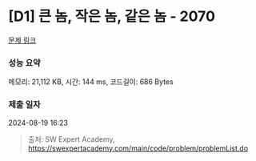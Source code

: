 # [D1] 큰 놈, 작은 놈, 같은 놈 - 2070 

[문제 링크](https://swexpertacademy.com/main/code/problem/problemDetail.do?contestProbId=AV5QQ6qqA40DFAUq) 

### 성능 요약

메모리: 21,112 KB, 시간: 144 ms, 코드길이: 686 Bytes

### 제출 일자

2024-08-19 16:23



> 출처: SW Expert Academy, https://swexpertacademy.com/main/code/problem/problemList.do